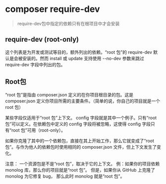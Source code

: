 # composer require-dev
>require-dev包中指定的依赖只有在根项目中才会安装

## require-dev (root-only)

这个列表是为开发或测试等目的，额外列出的依赖。“root 包”的 require-dev 默认是会被安装的。然而 install 或 update 支持使用 --no-dev 参数来跳过 require-dev 字段中列出的包。

## Root包

“root 包”是指由 composer.json 定义的在你项目根目录的包。这是 composer.json 定义你项目所需的主要条件。（简单的说，你自己的项目就是一个 root 包）

某些字段仅适用于“root 包”上下文。 config 字段就是其中一个例子。只有“root 包”可以定义。在依赖包中定义的 config 字段将被忽略，这使得 config 字段只有“root 包”可用（root-only）。

如果你克隆了其中的一个依赖包，直接在其上开始工作，那么它就变成了“root 包”。与作为他人的依赖包时使用相同的 composer.json 文件，但上下文发生了变化。

注意： 一个资源包是不是“root 包”，取决于它的上下文。 例：如果你的项目依赖 monolog 库，那么你的项目就是“root 包”。 但是，如果你从 GitHub 上克隆了 monolog 为它修复 bug， 那么此时 monolog 就是“root 包”。